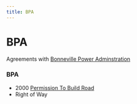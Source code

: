 ```yaml
---
title: BPA
---
```

# BPA
Agreements with [Bonneville Power Adminstration](https://www.bpa.gov)

### BPA

- 2000 [Permission To Build Road](road-permission)
- Right of Way